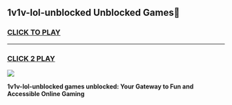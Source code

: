 
## 1v1v-lol-unblocked Unblocked Games👋
<h3>
<a href="https://news.freeplayer.one?title=1v1v-lol-unblocked&ref=16F">CLICK TO PLAY</a></h3>
<hr>

<h3>
<a href="https://news.freeplayer.one?title=1v1v-lol-unblocked&ref=16F">CLICK 2 PLAY</a>
  
</h3>

<a href="https://news.freeplayer.one?title=1v1v-lol-unblocked&ref=16F/"><img src="https://clearcache.store/games.png"></a>


**1v1v-lol-unblocked games unblocked: Your Gateway to Fun and Accessible Online Gaming**
